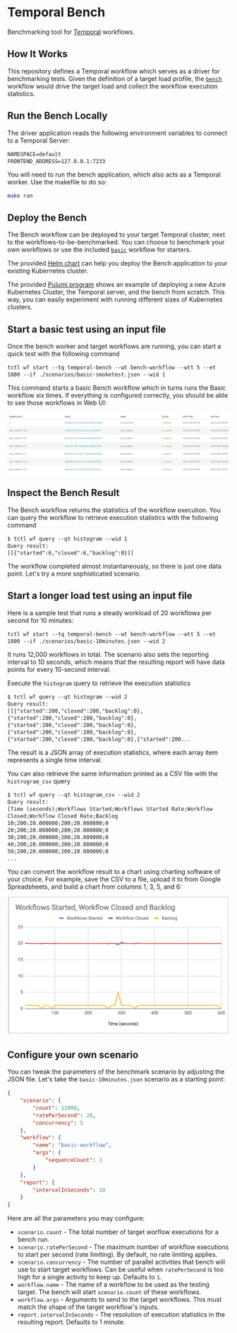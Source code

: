 # Temporal Bench

Benchmarking tool for [Temporal](https://github.com/temporalio/temporal/) workflows.

## How It Works

This repository defines a Temporal workflow which serves as a driver for benchmarking tests. Given the definition
of a target load profile, the [`bench`](https://github.com/mikhailshilkov/temporal-bench/tree/master/workflows/bench)
workflow would drive the target load and collect the workflow execution statistics.

## Run the Bench Locally

The driver application reads the following environment variables to connect to a Temporal Server:

```
NAMESPACE=default
FRONTEND_ADDRESS=127.0.0.1:7233
```

You will need to run the bench application, which also acts as a Temporal worker. Use the makefile to do so:

```bash
make run
```

## Deploy the Bench

The Bench workflow can be deployed to your target Temporal cluster, next to the workflows-to-be-benchmarked.
You can choose to benchmark your own workflows or use the included [`basic`](https://github.com/mikhailshilkov/temporal-bench/tree/master/workflows/bench)
workflow for starters.

The provided [Helm chart](https://github.com/mikhailshilkov/temporal-bench/tree/master/helm-chart) can help you deploy
the Bench application to your existing Kubernetes cluster.

The provided [Pulumi program](https://github.com/mikhailshilkov/temporal-bench/tree/master/pulumi) shows an example
of deploying a new Azure Kubernetes Cluster, the Temporal server, and the bench from scratch. This way, you can
easily experiment with running different sizes of Kubernetes clusters.

## Start a basic test using an input file

Once the bench worker and target workflows are running, you can start a quick test with the following command

```
tctl wf start --tq temporal-bench --wt bench-workflow --wtt 5 --et 1800 --if ./scenarios/basic-smoketest.json --wid 1
```

This command starts a basic Bench workflow which in turns runs the Basic workflow six times. If everything is configured correctly, you should be able to see those workflows in Web UI:

![Result of the Execution](./images/bench-workflows.png)

## Inspect the Bench Result

The Bench workflow returns the statistics of the workflow execution. You can query the workflow to retrieve execution statistics with the following command

```
$ tctl wf query --qt histogram --wid 1
Query result:
[[{"started":6,"closed":6,"backlog":0}]]
```

The workflow completed almost instantaneously, so there is just one data point. Let's try a more sophisticated scenario.

## Start a longer load test using an input file

Here is a sample test that runs a steady workload of 20 workflows per second for 10 minutes:

```
tctl wf start --tq temporal-bench --wt bench-workflow --wtt 5 --et 1800 --if ./scenarios/basic-10minutes.json --wid 2
```

It runs 12,000 workflows in total. The scenario also sets the reporting interval to 10 seconds, which means that the resulting report will have data points for every 10-second interval.

Execute the `histogram` query to retrieve the execution statistics

```
$ tctl wf query --qt histogram --wid 2
Query result:
[[{"started":200,"closed":200,"backlog":0},{"started":200,"closed":200,"backlog":0},
{"started":200,"closed":200,"backlog":0},{"started":200,"closed":200,"backlog":0},
{"started":200,"closed":200,"backlog":0},{"started":200...
```

The result is a JSON array of execution statistics, where each array item represents a single time interval.

You can also retrieve the same information printed as a CSV file with the `histrogram_csv` query

```
$ tctl wf query --qt histogram_csv --wid 2
Query result:
[Time (seconds);Workflows Started;Workflows Started Rate;Workflow Closed;Workflow Closed Rate;Backlog
10;200;20.000000;200;20.000000;0
20;200;20.000000;200;20.000000;0
30;200;20.000000;200;20.000000;0
40;200;20.000000;200;20.000000;0
50;200;20.000000;200;20.000000;0
...
```

You can convert the workflow result to a chart using charting software of your choice.
For example, save the CSV to a file, upload it to from Google Spreadsheets, and build a chart from columns 1, 3, 5, and 6:

![Execution Chart](./images/sample-chart.png)

## Configure your own scenario

You can tweak the parameters of the benchmark scenario by adjusting the JSON file. Let's take the `basic-10minutes.json` scenario as a starting point:

```json
{
    "scenario": {
        "count": 12000,
        "ratePerSecond": 20,
        "concurrency": 5
    },
    "workflow": {
        "name": "basic-workflow",
        "args": {
            "sequenceCount": 3
        }
    },
    "report": {
        "intervalInSeconds": 10
    }
}
```

Here are all the parameters you may configure:

- `scenario.count` - The total number of target worflow executions for a bench run.
- `scenario.ratePerSecond` - The maximum number of workflow executions to start per second (rate limiting). By default, no rate limiting applies.
- `scenario.concurrency` - The number of parallel activities that bench will use to start target workflows. Can be useful when `ratePerSecond` is too high for a single activity to keep up. Defaults to `1`.
- `workflow.name` - The name of a workflow to be used as the testing target. The bench will start `scenario.count` of these workflows.
- `workflow.args` - Arguments to send to the target workflows. This must match the shape of the target workflow's inputs.
- `report.intervalInSeconds` - The resolution of execution statistics in the resulting report. Defaults to 1 minute.
